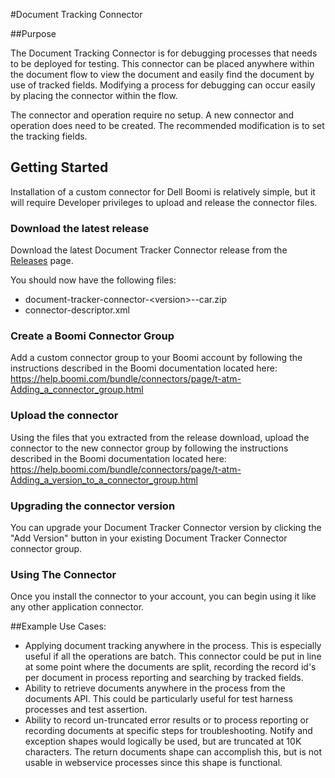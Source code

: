 #Document Tracking Connector

##Purpose

The Document Tracking Connector is for debugging processes that needs to be deployed for testing. This connector can be 
placed 
anywhere within the document flow to view the document and easily find the document by use of tracked fields. Modifying a process for debugging can occur easily by placing the connector within the flow.

The connector and operation require no setup. A new connector and operation does need to be created. The recommended modification is to set the tracking fields. 

## Getting Started

Installation of a custom connector for Dell Boomi is relatively simple, but it will require Developer privileges to 
upload 
and release the connector files.

### Download the latest release

Download the latest Document Tracker Connector release from the [Releases](https://github.com/adambedenbaugh/document-tracker-connector/releases) page.

You should now have the following files:

* document-tracker-connector-\<version>--car.zip
* connector-descriptor.xml

### Create a Boomi Connector Group
Add a custom connector group to your Boomi account by following the instructions described in the Boomi documentation located here: https://help.boomi.com/bundle/connectors/page/t-atm-Adding_a_connector_group.html

### Upload the connector
Using the files that you extracted from the release download, upload the connector to the new connector group by following the instructions described in the Boomi documentation located here: https://help.boomi.com/bundle/connectors/page/t-atm-Adding_a_version_to_a_connector_group.html

### Upgrading the connector version
You can upgrade your Document Tracker Connector version by clicking the "Add Version" button in your existing 
Document Tracker Connector connector group.

### Using The Connector
Once you install the connector to your account, you can begin using it like any other application connector.



##Example Use Cases:

* Applying document tracking anywhere in the process.  This is especially useful if all the operations are batch.  This connector could be put in line at some point where the documents are split, recording the record id's per document in process reporting and searching by tracked fields.
* Ability to retrieve documents anywhere in the process from the documents API.  This could be particularly useful for test harness processes and test assertion.
* Ability to record un-truncated error results or to process reporting or recording documents at specific steps for troubleshooting.  Notify and exception shapes would logically be used, but are truncated at 10K characters.  The return documents shape can accomplish this, but is not usable in webservice processes since this shape is functional.